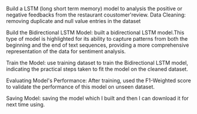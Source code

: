 Build a LSTM (long short term memory) model to analysis the positive or negative feedbacks from the restaurant coustomer'review. 
Data Cleaning: removing duplicate  and null value entries in the dataset

Build the Bidirectional LSTM Model: built a bidirectional LSTM model.This type of model is highlighted for its ability to capture patterns from both the beginning and the end of text sequences, 
providing a more comprehensive representation of the data for sentiment analysis.

Train the Model: use training dataset to train the Bidirectional LSTM model, indicating the practical steps taken to fit the model on the cleaned dataset.

Evaluating Model's Performance: After training, used the F1-Weighted score to validate the performance of this model on unseen dataset.

Saving Model: saving the model which I built and then I can download it for next time using.
